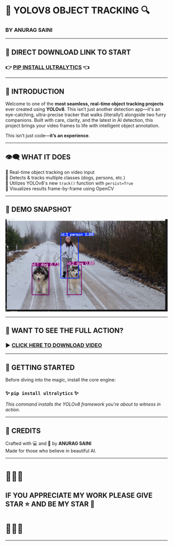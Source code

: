 # 🚀 **YOLOV8 OBJECT TRACKING** 🔍  
### BY ANURAG SAINI  

---

## 🔗 **DIRECT DOWNLOAD LINK TO START**  
### 👉 [PIP INSTALL ULTRALYTICS](https://pypi.org/project/ultralytics/) 👈

---

## 🌟 INTRODUCTION  
Welcome to one of the **most seamless, real-time object tracking projects** ever created using **YOLOv8**. This isn’t just another detection app—it's an eye-catching, ultra-precise tracker that walks (literally!) alongside two furry companions. Built with care, clarity, and the latest in AI detection, this project brings your video frames to life with intelligent object annotation.

This isn’t just code—**it’s an experience**.

---

## 👁️‍🗨️ WHAT IT DOES  
🎯 Real-time object tracking on video input  
🐶 Detects & tracks multiple classes (dogs, persons, etc.)  
🧠 Utilizes YOLOv8's new `track()` function with `persist=True`  
📸 Visualizes results frame-by-frame using OpenCV  

---

## 📸 DEMO SNAPSHOT  
![DEMO](working.png)

---

## 📼 WANT TO SEE THE FULL ACTION?  
### ▶️ **[CLICK HERE TO DOWNLOAD VIDEO](test.mp4)**  

---

## 🚀 GETTING STARTED  

Before diving into the magic, install the core engine:

### ✨ **`pip install ultralytics`** ✨  
*This command installs the YOLOv8 framework you're about to witness in action.*

---

## 🧠 CREDITS  

Crafted with 💻 and 🧠 by **ANURAG SAINI**  
Made for those who believe in beautiful AI.

---

# 🌟🌟🌟  
## **IF YOU APPRECIATE MY WORK PLEASE GIVE STAR ⭐ AND BE MY STAR 🌟**  
# 🌟🌟🌟

---
